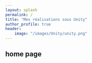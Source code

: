 ```yaml
---
layout: splash
permalink: /
title: "Mes réalisations sous Unity"
author_profile: true
header: 
    image: "/images/Unity/unity.png"
---
```


## home page
